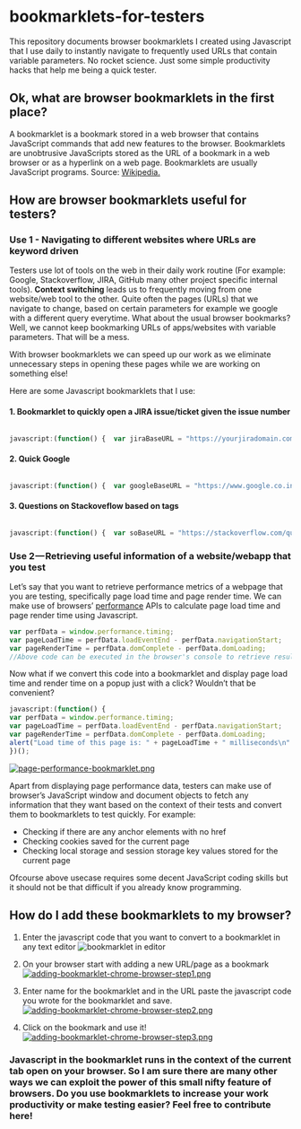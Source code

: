 # bookmarklets-for-testers
This repository documents browser bookmarklets I created using Javascript that I use daily to instantly navigate to frequently used URLs that contain variable parameters. No rocket science. Just some simple productivity hacks that help me being a quick tester.

## Ok, what are browser bookmarklets in the first place?
A bookmarklet is a bookmark stored in a web browser that contains JavaScript commands that add new features to the browser. Bookmarklets are unobtrusive JavaScripts stored as the URL of a bookmark in a web browser or as a hyperlink on a web page. Bookmarklets are usually JavaScript programs. Source: [Wikipedia.](https://en.wikipedia.org/wiki/Bookmarklet)

## How are browser bookmarklets useful for testers?
### Use 1 - Navigating to different websites where URLs are keyword driven

Testers use lot of tools on the web in their daily work routine (For example: Google, Stackoverflow, JIRA, GitHub many other project specific internal tools). **Context switching** leads us to frequently moving from one website/web tool to the other. Quite often the pages (URLs) that we navigate to change, based on certain parameters for example we google with a different query everytime. What about the usual browser bookmarks? Well, we cannot keep bookmarking URLs of apps/websites with variable parameters. That will be a mess.

With browser bookmarklets we can speed up our work as we eliminate unnecessary steps in opening these pages while we are working on something else!

Here are some Javascript bookmarklets that I use:
#### 1. Bookmarklet to quickly open a JIRA issue/ticket given the issue number
```javascript

javascript:(function() {  var jiraBaseURL = "https://yourjiradomain.com/jira/browse/"; var issueId = prompt("Enter your JIRA issue ID"); if(issueId) {window.open(jiraBaseURL+issueId); } else return })();
```


#### 2. Quick Google
```javascript

javascript:(function() {  var googleBaseURL = "https://www.google.co.in/search?q="; var query = prompt("Google what?"); if(query) {window.open(googleBaseURL+query); } else return })();
```

#### 3. Questions on Stackoveflow based on tags
```javascript

javascript:(function() {  var soBaseURL = "https://stackoverflow.com/questions/tagged/"; var tag = prompt("Questions related to?"); if(query) {window.open(soBaseURL+tag); } else return })();
```

### Use 2 — Retrieving useful information of a website/webapp that you test
Let’s say that you want to retrieve performance metrics of a webpage that you are testing, specifically page load time and page render time. We can make use of browsers’ [performance](https://developer.mozilla.org/en-US/docs/Web/API/Navigation_timing_API) APIs to calculate page load time and page render time using Javascript.

```javascript
var perfData = window.performance.timing;
var pageLoadTime = perfData.loadEventEnd - perfData.navigationStart;
var pageRenderTime = perfData.domComplete - perfData.domLoading;
//Above code can be executed in the browser's console to retrieve results
```

Now what if we convert this code into a bookmarklet and display page load time and render time on a popup just with a click? Wouldn’t that be convenient?

```javascript
javascript:(function() {
var perfData = window.performance.timing; 
var pageLoadTime = perfData.loadEventEnd - perfData.navigationStart;
var pageRenderTime = perfData.domComplete - perfData.domLoading;
alert("Load time of this page is: " + pageLoadTime + " milliseconds\n" + "Render time of this page is: " + pageRenderTime + " milli-seconds")
})();
```
[![page-performance-bookmarklet.png](https://s26.postimg.org/m57rni1ah/page-performance-bookmarklet.png)](https://postimg.org/image/4f632gnph/)

Apart from displaying page performance data, testers can make use of browser’s JavaScript window and document objects to fetch any information that they want based on the context of their tests and convert them to bookmarklets to test quickly.
For example:
* Checking if there are any anchor elements with no href
* Checking cookies saved for the current page
* Checking local storage and session storage key values stored for the current page

Ofcourse above usecase requires some decent JavaScript coding skills but it should not be that difficult if you already know programming.

## How do I add these bookmarklets to my browser?

1. Enter the javascript code that you want to convert to a bookmarklet in any text editor
![bookmarklet in editor](https://s26.postimg.org/ez9zxnbih/bookmarklet-in-editor.png)

2. On your browser start with adding a new URL/page as a bookmark
[![adding-bookmarklet-chrome-browser-step1.png](https://s26.postimg.org/c6gsdmb61/adding-bookmarklet-chrome-browser-step1.png)](https://postimg.org/image/ol3kdy2o5/)

3. Enter name for the bookmarklet and in the URL paste the javascript code you wrote for the bookmarklet and save.
[![adding-bookmarklet-chrome-browser-step2.png](https://s26.postimg.org/3pha2p6h5/adding-bookmarklet-chrome-browser-step2.png)](https://postimg.org/image/l2rkhk1s5/)

4. Click on the bookmark and use it!
[![adding-bookmarklet-chrome-browser-step3.png](https://s26.postimg.org/w3mpmku15/adding-bookmarklet-chrome-browser-step3.png)](https://postimg.org/image/q2p0pi7et/)


### Javascript in the bookmarklet runs in the context of the current tab open on your browser. So I am sure there are many other ways we can exploit the power of this small nifty feature of browsers. Do you use bookmarklets to increase your work productivity or make testing easier? Feel free to contribute here!

